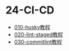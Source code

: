 # 24-CI-CD

- [010-husky教程](./010-husky教程.md)
- [020-lint-staged教程](./020-lint-staged教程.md)
- [030-commitlint教程](./030-commitlint教程.md)
